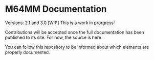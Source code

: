 # M64MM Documentation
Versions: 2.1 and 3.0
[WIP] This is a work in prorgress!

Contributions will be accepted once the full documentation has been published to its site. For now, the source is here.

You can follow this repository to be informed about which elements are properly documented.